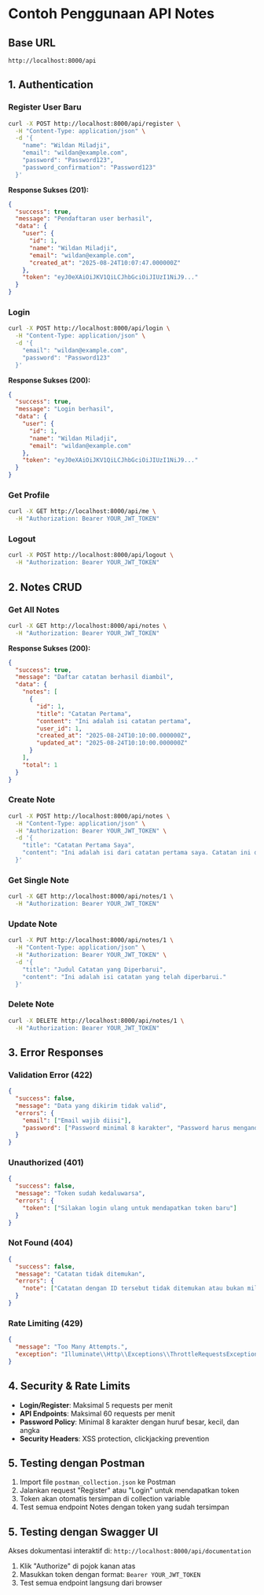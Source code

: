 # Contoh Penggunaan API Notes

## Base URL
```
http://localhost:8000/api
```

## 1. Authentication

### Register User Baru
```bash
curl -X POST http://localhost:8000/api/register \
  -H "Content-Type: application/json" \
  -d '{
    "name": "Wildan Miladji",
    "email": "wildan@example.com",
    "password": "Password123",
    "password_confirmation": "Password123"
  }'
```

**Response Sukses (201):**
```json
{
  "success": true,
  "message": "Pendaftaran user berhasil",
  "data": {
    "user": {
      "id": 1,
      "name": "Wildan Miladji",
      "email": "wildan@example.com",
      "created_at": "2025-08-24T10:07:47.000000Z"
    },
    "token": "eyJ0eXAiOiJKV1QiLCJhbGciOiJIUzI1NiJ9..."
  }
}
```

### Login
```bash
curl -X POST http://localhost:8000/api/login \
  -H "Content-Type: application/json" \
  -d '{
    "email": "wildan@example.com",
    "password": "Password123"
  }'
```

**Response Sukses (200):**
```json
{
  "success": true,
  "message": "Login berhasil",
  "data": {
    "user": {
      "id": 1,
      "name": "Wildan Miladji",
      "email": "wildan@example.com"
    },
    "token": "eyJ0eXAiOiJKV1QiLCJhbGciOiJIUzI1NiJ9..."
  }
}
```

### Get Profile
```bash
curl -X GET http://localhost:8000/api/me \
  -H "Authorization: Bearer YOUR_JWT_TOKEN"
```

### Logout
```bash
curl -X POST http://localhost:8000/api/logout \
  -H "Authorization: Bearer YOUR_JWT_TOKEN"
```

## 2. Notes CRUD

### Get All Notes
```bash
curl -X GET http://localhost:8000/api/notes \
  -H "Authorization: Bearer YOUR_JWT_TOKEN"
```

**Response Sukses (200):**
```json
{
  "success": true,
  "message": "Daftar catatan berhasil diambil",
  "data": {
    "notes": [
      {
        "id": 1,
        "title": "Catatan Pertama",
        "content": "Ini adalah isi catatan pertama",
        "user_id": 1,
        "created_at": "2025-08-24T10:10:00.000000Z",
        "updated_at": "2025-08-24T10:10:00.000000Z"
      }
    ],
    "total": 1
  }
}
```

### Create Note
```bash
curl -X POST http://localhost:8000/api/notes \
  -H "Content-Type: application/json" \
  -H "Authorization: Bearer YOUR_JWT_TOKEN" \
  -d '{
    "title": "Catatan Pertama Saya",
    "content": "Ini adalah isi dari catatan pertama saya. Catatan ini dibuat menggunakan API Notes yang telah saya buat untuk test Backend Developer di Gencidev."
  }'
```

### Get Single Note
```bash
curl -X GET http://localhost:8000/api/notes/1 \
  -H "Authorization: Bearer YOUR_JWT_TOKEN"
```

### Update Note
```bash
curl -X PUT http://localhost:8000/api/notes/1 \
  -H "Content-Type: application/json" \
  -H "Authorization: Bearer YOUR_JWT_TOKEN" \
  -d '{
    "title": "Judul Catatan yang Diperbarui",
    "content": "Ini adalah isi catatan yang telah diperbarui."
  }'
```

### Delete Note
```bash
curl -X DELETE http://localhost:8000/api/notes/1 \
  -H "Authorization: Bearer YOUR_JWT_TOKEN"
```

## 3. Error Responses

### Validation Error (422)
```json
{
  "success": false,
  "message": "Data yang dikirim tidak valid",
  "errors": {
    "email": ["Email wajib diisi"],
    "password": ["Password minimal 8 karakter", "Password harus mengandung huruf besar, huruf kecil, dan angka"]
  }
}
```

### Unauthorized (401)
```json
{
  "success": false,
  "message": "Token sudah kedaluwarsa",
  "errors": {
    "token": ["Silakan login ulang untuk mendapatkan token baru"]
  }
}
```

### Not Found (404)
```json
{
  "success": false,
  "message": "Catatan tidak ditemukan",
  "errors": {
    "note": ["Catatan dengan ID tersebut tidak ditemukan atau bukan milik Anda"]
  }
}
```

### Rate Limiting (429)
```json
{
  "message": "Too Many Attempts.",
  "exception": "Illuminate\\Http\\Exceptions\\ThrottleRequestsException"
}
```

## 4. Security & Rate Limits

- **Login/Register**: Maksimal 5 requests per menit
- **API Endpoints**: Maksimal 60 requests per menit
- **Password Policy**: Minimal 8 karakter dengan huruf besar, kecil, dan angka
- **Security Headers**: XSS protection, clickjacking prevention

## 5. Testing dengan Postman

1. Import file `postman_collection.json` ke Postman
2. Jalankan request "Register" atau "Login" untuk mendapatkan token
3. Token akan otomatis tersimpan di collection variable
4. Test semua endpoint Notes dengan token yang sudah tersimpan

## 5. Testing dengan Swagger UI

Akses dokumentasi interaktif di: `http://localhost:8000/api/documentation`

1. Klik "Authorize" di pojok kanan atas
2. Masukkan token dengan format: `Bearer YOUR_JWT_TOKEN`
3. Test semua endpoint langsung dari browser